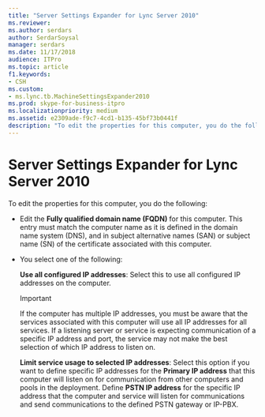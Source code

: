```yaml
---
title: "Server Settings Expander for Lync Server 2010"
ms.reviewer: 
ms.author: serdars
author: SerdarSoysal
manager: serdars
ms.date: 11/17/2018
audience: ITPro
ms.topic: article
f1.keywords:
- CSH
ms.custom:
- ms.lync.tb.MachineSettingsExpander2010
ms.prod: skype-for-business-itpro
ms.localizationpriority: medium
ms.assetid: e2309ade-f9c7-4cd1-b135-45bf73b0441f
description: "To edit the properties for this computer, you do the following:"
---
```


# Server Settings Expander for Lync Server 2010
 
To edit the properties for this computer, you do the following:
  
- Edit the **Fully qualified domain name (FQDN)** for this computer. This entry must match the computer name as it is defined in the domain name system (DNS), and in subject alternative names (SAN) or subject name (SN) of the certificate associated with this computer.
    
- You select one of the following:
    
    **Use all configured IP addresses**: Select this to use all configured IP addresses on the computer.
    
    > [!IMPORTANT]
    > If the computer has multiple IP addresses, you must be aware that the services associated with this computer will use all IP addresses for all services. If a listening server or service is expecting communication of a specific IP address and port, the service may not make the best selection of which IP address to listen on. 
  
    **Limit service usage to selected IP addresses**: Select this option if you want to define specific IP addresses for the **Primary IP address** that this computer will listen on for communication from other computers and pools in the deployment. Define **PSTN IP address** for the specific IP address that the computer and service will listen for communications and send communications to the defined PSTN gateway or IP-PBX.
    

